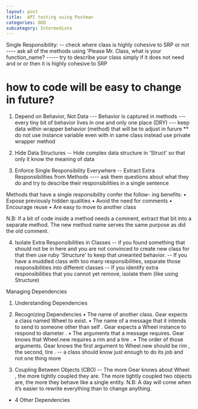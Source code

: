 ```yaml
---
layout: post
title:  API testing using Postman
categories: OOD
subcategory: Intermediate
---
```


Single Responsibility: 
-- check where class is highly cohesive to SRP or not
---- ask all of the methods using 'Please Mr. Class, what is your function_name?
----- try to describe your class simply if it does not need and or or then it is highly                  cohesive to SRP

# how to code will be easy to change in future?
1. Depend on Behavior, Not Data
--- Behavior is captured in methods
--- every tiny bit of behavior lives in one and only
one place (DRY)
--- keep data within wrapper behavior (method) that will be to adjust in furure
** do not use instance variable even with in same class instead use private wrapper method 

2. Hide Data Structures
-- Hide complex data structure in 'Struct' so that only it know the meaning of data

3. Enforce Single Responsibility Everywhere
-- Extract Extra Responsibilities from Methods 
---- ask them questions about what they do and try to
describe their responsibilities in a single sentence

Methods that have a single responsibility confer the follow-
ing benefits:
• Expose previously hidden qualities
• Avoid the need for comments
• Encourage reuse
• Are easy to move to another class

N.B: If a bit of code inside a method needs a comment, extract that bit into a separate method. The new method name serves the same purpose as did the old comment.

4. Isolate Extra Responsibilities in Classes
-- if you found something that should not be in here and you are not convinced to create new class for that then use ruby 'Structure' to keep that unwanted behavior. 
-- If you have a muddled class with too many responsibilities, separate those
responsibilities into different classes
-- If you identify extra responsibilities that you cannot yet remove, isolate them (like using Structure)

Managing Dependencies 
1. Understanding Dependencies

2. Recognizing Dependencies
• The name of another class. Gear expects a class named Wheel to exist.
• The name of a message that it intends to send to someone other than self .
Gear expects a Wheel instance to respond to diameter .
• The arguments that a message requires. Gear knows that Wheel.new requires a
rim and a tire .
• The order of those arguments. Gear knows the first argument to Wheel.new
should be rim , the second, tire .
-- a class should know just enough to do its job and not one thing more

3. Coupling Between Objects (CBO)
-- The more Gear knows about Wheel , the more tightly coupled they are. The more tightly coupled two objects are, the more they behave like a single entity.
N.B: A day will come when it’s easier to rewrite everything than to change anything.
- 4 Other Dependencies





